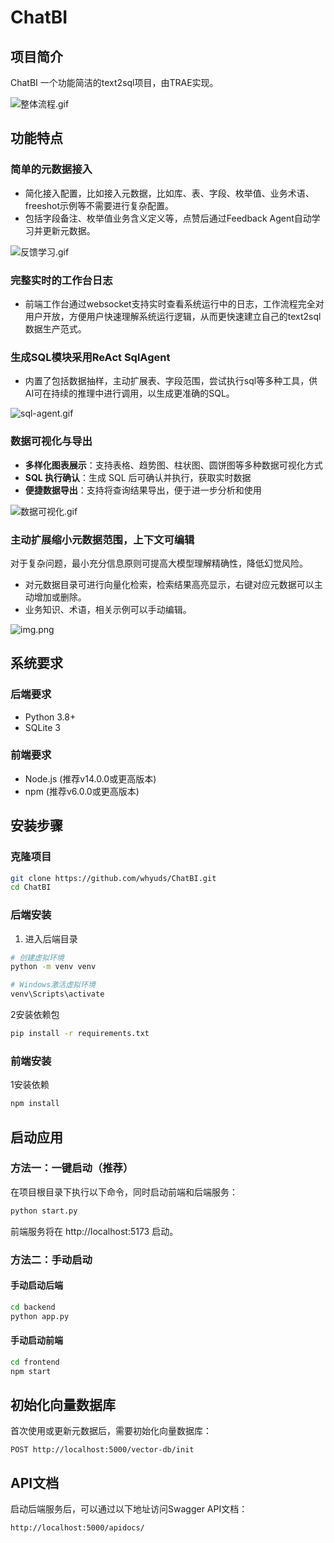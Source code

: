 # ChatBI

## 项目简介

ChatBI 一个功能简洁的text2sql项目，由TRAE实现。

![整体流程.gif](readme/%E6%95%B4%E4%BD%93%E6%B5%81%E7%A8%8B.gif)

## 功能特点

### 简单的元数据接入

- 简化接入配置，比如接入元数据，比如库、表、字段、枚举值、业务术语、freeshot示例等不需要进行复杂配置。
- 包括字段备注、枚举值业务含义定义等，点赞后通过Feedback Agent自动学习并更新元数据。

![反馈学习.gif](readme/%E5%8F%8D%E9%A6%88%E5%AD%A6%E4%B9%A0.gif)

### 完整实时的工作台日志

- 前端工作台通过websocket支持实时查看系统运行中的日志，工作流程完全对用户开放，方便用户快速理解系统运行逻辑，从而更快速建立自己的text2sql数据生产范式。

### 生成SQL模块采用ReAct SqlAgent

- 内置了包括数据抽样，主动扩展表、字段范围，尝试执行sql等多种工具，供AI可在持续的推理中进行调用，以生成更准确的SQL。

![sql-agent.gif](readme/sql-agent.gif)

### 数据可视化与导出

- **多样化图表展示**：支持表格、趋势图、柱状图、圆饼图等多种数据可视化方式
- **SQL 执行确认**：生成 SQL 后可确认并执行，获取实时数据
- **便捷数据导出**：支持将查询结果导出，便于进一步分析和使用

![数据可视化.gif](readme/%E6%95%B0%E6%8D%AE%E5%8F%AF%E8%A7%86%E5%8C%96.gif)

### 主动扩展缩小元数据范围，上下文可编辑

对于复杂问题，最小充分信息原则可提高大模型理解精确性，降低幻觉风险。

- 对元数据目录可进行向量化检索，检索结果高亮显示，右键对应元数据可以主动增加或删除。
- 业务知识、术语，相关示例可以手动编辑。

![img.png](readme/img.png)


## 系统要求

### 后端要求

- Python 3.8+
- SQLite 3

### 前端要求

- Node.js (推荐v14.0.0或更高版本)
- npm (推荐v6.0.0或更高版本)

## 安装步骤

### 克隆项目

```bash
git clone https://github.com/whyuds/ChatBI.git
cd ChatBI
```

### 后端安装

1. 进入后端目录

```bash
# 创建虚拟环境
python -m venv venv

# Windows激活虚拟环境
venv\Scripts\activate

```

2安装依赖包

```bash
pip install -r requirements.txt
```

### 前端安装

1安装依赖

```bash
npm install
```

## 启动应用

### 方法一：一键启动（推荐）

在项目根目录下执行以下命令，同时启动前端和后端服务：

```bash
python start.py
```

前端服务将在 http://localhost:5173 启动。

### 方法二：手动启动

#### 手动启动后端

```bash
cd backend
python app.py
```

#### 手动启动前端

```bash
cd frontend
npm start
```

## 初始化向量数据库

首次使用或更新元数据后，需要初始化向量数据库：

```
POST http://localhost:5000/vector-db/init
```

## API文档

启动后端服务后，可以通过以下地址访问Swagger API文档：

```
http://localhost:5000/apidocs/
```
